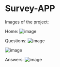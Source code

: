 # Survey-APP

Images of the project:

Home:
![image](https://user-images.githubusercontent.com/85596286/176326747-a0b156fa-080e-4200-bb87-b3174fbe3d56.png)

Questions:
![image](https://user-images.githubusercontent.com/85596286/176326855-52aa599a-ed59-4aa0-853b-e0fa3705e790.png)

![image](https://user-images.githubusercontent.com/85596286/176326886-30bb7951-7f3d-4ebc-8e26-0e2244b32bbd.png)

Answers:
![image](https://user-images.githubusercontent.com/85596286/176327029-58865356-0d9d-4067-96ce-fb81858d40b7.png)

